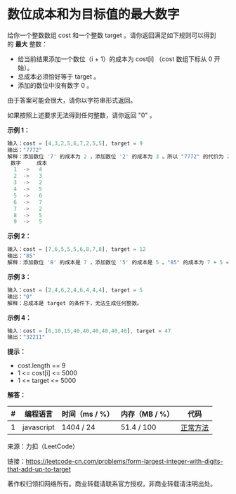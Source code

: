 # 数位成本和为目标值的最大数字

给你一个整数数组 cost 和一个整数 target 。请你返回满足如下规则可以得到的 **最大** 整数：

- 给当前结果添加一个数位（i + 1）的成本为 cost[i] （cost 数组下标从 0 开始）。
- 总成本必须恰好等于 target 。
- 添加的数位中没有数字 0 。

由于答案可能会很大，请你以字符串形式返回。

如果按照上述要求无法得到任何整数，请你返回 "0" 。

**示例 1：**

``` javascript
输入：cost = [4,3,2,5,6,7,2,5,5], target = 9
输出："7772"
解释：添加数位 '7' 的成本为 2 ，添加数位 '2' 的成本为 3 。所以 "7772" 的代价为 2*3+ 3*1 = 9 。 "997" 也是满足要求的数字，但 "7772" 是较大的数字。
 数字     成本
  1  ->   4
  2  ->   3
  3  ->   2
  4  ->   5
  5  ->   6
  6  ->   7
  7  ->   2
  8  ->   5
  9  ->   5
```

**示例 2：**

``` javascript
输入：cost = [7,6,5,5,5,6,8,7,8], target = 12
输出："85"
解释：添加数位 '8' 的成本是 7 ，添加数位 '5' 的成本是 5 。"85" 的成本为 7 + 5 = 12 。
```

**示例 3：**

``` javascript
输入：cost = [2,4,6,2,4,6,4,4,4], target = 5
输出："0"
解释：总成本是 target 的条件下，无法生成任何整数。
```

**示例 4：**

``` javascript
输入：cost = [6,10,15,40,40,40,40,40,40], target = 47
输出："32211"
```

**提示：**

- cost.length == 9
- 1 <= cost[i] <= 5000
- 1 <= target <= 5000

**解答：**

**#**|**编程语言**|**时间（ms / %）**|**内存（MB / %）**|**代码**
--|--|--|--|--
1|javascript|1404 / 24|51.4 / 100|[正常方法](./javascript/ac_v1.js)

来源：力扣（LeetCode）

链接：https://leetcode-cn.com/problems/form-largest-integer-with-digits-that-add-up-to-target

著作权归领扣网络所有。商业转载请联系官方授权，非商业转载请注明出处。
